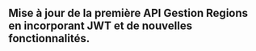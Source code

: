 ## Mise à jour de la première API Gestion Regions en incorporant JWT et de nouvelles fonctionnalités.
